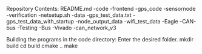 Repository Contents:
README.md
-code
	-frontend
	-gps_code
	-sensornode
	-verification
	-netsetup.sh
-data
	-gps_test_data.txt
	-gps_test_data_with_startup
	-node_output_data
	-wifi_test_data
-Eagle
	-CAN-bus
-Testing
	-Bus
-Vivado
	-can_network_v3

Building the programs in the code directory:
	Enter the desired folder.
	mkdir build
	cd build
	cmake ..
	make
	